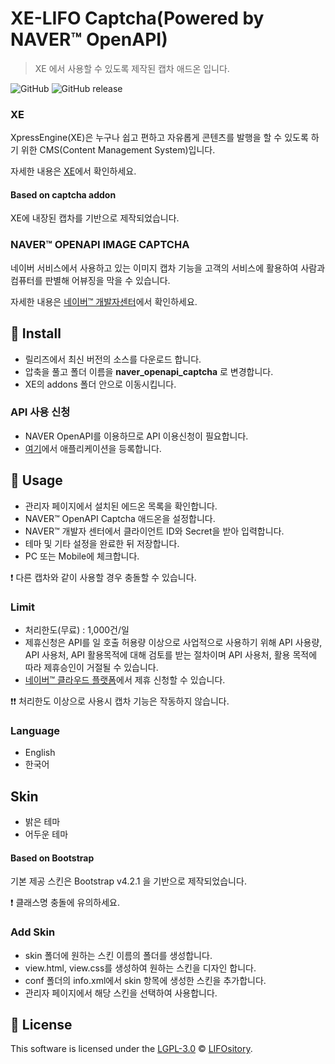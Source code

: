 #  XE-LIFO Captcha(Powered by NAVER™ OpenAPI)

> XE 에서 사용할 수 있도록 제작된 캡차 애드온 입니다.

![GitHub](https://img.shields.io/github/license/LIFOsitory/xe-Naver.openapi-captcha.svg?style=flat-square)
![GitHub release](https://img.shields.io/github/release/LIFOsitory/xe-Naver.openapi-captcha.svg?style=flat-square)

### XE

XpressEngine(XE)은 누구나 쉽고 편하고 자유롭게 콘텐츠를 발행을 할 수 있도록 하기 위한 CMS(Content Management System)입니다. 

자세한 내용은 [XE](https://github.com/xpressengine/xe-core)에서 확인하세요.

#### Based on captcha addon

XE에 내장된 캡차를 기반으로 제작되었습니다.

### NAVER™ OPENAPI IMAGE CAPTCHA

네이버 서비스에서 사용하고 있는 이미지 캡차 기능을 고객의 서비스에 활용하여 사람과 컴퓨터를 판별해 어뷰징을 막을 수 있습니다. 

자세한 내용은 [네이버™ 개발자센터](https://developers.naver.com/products/captcha/)에서 확인하세요.

## 💾 Install

- 릴리즈에서 최신 버전의 소스를 다운로드 합니다.
- 압축을 풀고 폴더 이름을 **naver_openapi_captcha** 로 변경합니다.
- XE의 addons 폴더 안으로 이동시킵니다.

### API 사용 신청

- NAVER OpenAPI를 이용하므로 API 이용신청이 필요합니다.
- [여기](https://developers.naver.com/apps/#/register?defaultScope=captcha)에서 애플리케이션을 등록합니다.

## 🔨 Usage

- 관리자 페이지에서 설치된 에드온 목록을 확인합니다.
- NAVER™ OpenAPI Captcha 애드온을 설정합니다.
- NAVER™ 개발자 센터에서 클라이언트 ID와 Secret을 받아 입력합니다.
- 테마 및 기타 설정을 완료한 뒤 저장합니다.
- PC 또는 Mobile에 체크합니다.
 
❗️ 다른 캡차와 같이 사용할 경우 충돌할 수 있습니다. 

### Limit

- 처리한도(무료) : 1,000건/일
- 제휴신청은 API를 일 호출 허용량 이상으로 사업적으로 사용하기 위해 API 사용량, API 사용처, API 활용목적에 대해 검토를 받는 절차이며 API 사용처, 활용 목적에 따라 제휴승인이 거절될 수 있습니다.
- [네이버™ 클라우드 플랫폼](https://www.ncloud.com/product/applicationService/captcha)에서 제휴 신청할 수 있습니다.

❗️❗️ 처리한도 이상으로 사용시 캡차 기능은 작동하지 않습니다.

### Language

- English
- 한국어

## Skin
- 밝은 테마
- 어두운 테마

#### Based on Bootstrap
기본 제공 스킨은 Bootstrap v4.2.1 을 기반으로 제작되었습니다.

❗️ 클래스명 충돌에 유의하세요.

### Add Skin
- skin 폴더에 원하는 스킨 이름의 폴더를 생성합니다.
- view.html, view.css를 생성하여 원하는 스킨을 디자인 합니다.
- conf 폴더의 info.xml에서 skin 항목에 생성한 스킨을 추가합니다.
- 관리자 페이지에서 해당 스킨을 선택하여 사용합니다.

## 📜 License

This software is licensed under the [LGPL-3.0](https://github.com/LIFOsitory/xe-Naver.openapi-captcha/blob/master/LICENSE) © [LIFOsitory](https://github.com/LIFOsitory).